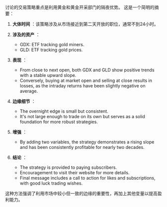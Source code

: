 讨论的交易策略重点是利用黄金和黄金开采部门的隔夜优势。 这是一个简明的摘要：

1. **大体时间** ：该策略涉及从市场接近到第二天开放的职位，通常不到24小时。

2. **涉及的资产** ：
   - GDX: ETF tracking gold miners.
   - GLD: ETF tracking gold prices.

3. **表现** ：
   - From close to next open, both GDX and GLD show positive trends with a stable upward slope.
   - Conversely, buying at market open and selling at close results in losses, as the intraday returns have been slightly negative on average.

4. **边缘细节** ：
   - The overnight edge is small but consistent.
   - It's not large enough to trade on its own but serves as a solid foundation for more robust strategies.

5. **增强** ：
   - By adding two variables, the strategy demonstrates a rising slope and has been consistently profitable for nearly two decades.

6. **结论** ：
   - The strategy is provided to paying subscribers.
   - Encouragement to visit their website for more details.
   - Final message includes a call to action for likes and subscriptions, with good luck trading wishes.

这种方法强调了利用市场中较小但一致的边缘的重要性，再加上其他变量以提高盈利能力。